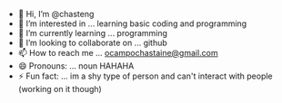 - 👋 Hi, I’m @chasteng
- 👀 I’m interested in ... learning basic coding and programming 
- 🌱 I’m currently learning ... programming 
- 💞️ I’m looking to collaborate on ... github
- 📫 How to reach me ... ocampochastaine@gmail.com
- 😄 Pronouns: ... noun HAHAHA
- ⚡ Fun fact: ... im a shy type of person and can't interact with people (working on it though)

<!---
chasteng/chasteng is a ✨ special ✨ repository because its `README.md` (this file) appears on your GitHub profile.
You can click the Preview link to take a look at your changes.
--->
